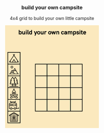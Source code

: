 <h3 align="center">build your own campsite</h3>
<p align="center">4x4 grid to build your own little campsite</p>

<p align="center">
  <img src="https://github.com/cris-maillo/build-your-own-campsite/blob/main/campsite.png?raw=true" width="300">
</p>
